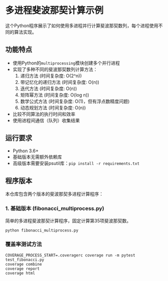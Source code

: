 # 多进程斐波那契计算示例

这个Python程序展示了如何使用多进程并行计算斐波那契数列，每个进程使用不同的算法实现。

## 功能特点

- 使用Python的`multiprocessing`模块创建多个并行进程
- 实现了多种不同的斐波那契数列计算方法：
  1. 递归方法 (时间复杂度: O(2^n))
  2. 带记忆化的递归方法 (时间复杂度: O(n))
  3. 迭代方法 (时间复杂度: O(n))
  4. 矩阵幂方法 (时间复杂度: O(log n))
  5. 数学公式方法 (时间复杂度: O(1)，但有浮点数精度问题)
  6. 动态规划方法 (时间复杂度: O(n))
- 比较不同算法的执行时间和效率
- 使用进程间通信（队列）收集结果

## 运行要求

- Python 3.6+
- 基础版本无需额外依赖库
- 高级版本需要安装psutil库：`pip install -r requirements.txt`

## 程序版本

本仓库包含两个版本的斐波那契多进程计算程序：

### 1. 基础版本 (fibonacci_multiprocess.py)

简单的多进程斐波那契计算程序，固定计算第35项斐波那契数。

```bash
python fibonacci_multiprocess.py
```

### 覆盖率测试方法

```
COVERAGE_PROCESS_START=.coveragerc coverage run -m pytest test_fibonacci.py
coverage combine
coverage report
coverage html
```